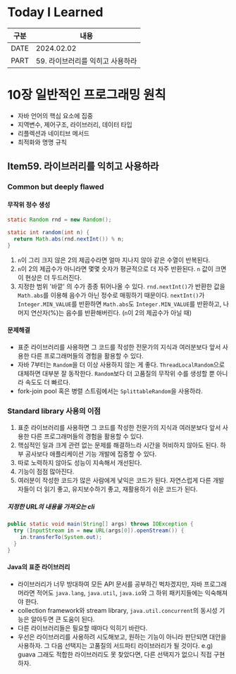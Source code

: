 # Today I Learned

| 구분 | 내용                        |
| ---- | --------------------------|
| DATE | 2024.02.02                |
| PART | 59. 라이브러리를 익히고 사용하라 |

# 10장 일반적인 프로그래밍 원칙
* 자바 언어의 핵심 요소에 집중
* 지역변수, 제어구조, 라이브러리, 데이터 타입
* 리플렉션과 네이티브 메서드
* 최적화와 명명 규칙

## Item59. 라이브러리를 익히고 사용하라

### Common but deeply flawed

#### 무작위 정수 생성
```java
static Random rnd = new Random();

static int random(int n) {
  return Math.abs(rnd.nextInt()) % n;
}
```
1. `n`이 그리 크지 않은 2의 제곱수라면 얼마 지나지 않아 같은 수열이 반복된다. 
2. `n`이 2의 제곱수가 아니라면 몇몇 숫자가 평균적으로 더 자주 반환된다. `n` 값이 크면 이 현상은 더 두드러진다. 
3. 지정한 범위 '바깥' 의 수가 종종 튀어나올 수 있다. `rnd.nextInt()`가 반환한 값을 `Math.abs`를 이용해 음수가 아닌 정수로 매핑하기 때문이다. `nextInt()`가 `Integer.MIN_VALUE`를 반환하면 `Math.abs`도 `Integer.MIN_VALUE`를 반환하고, 나머지 연산자(%)는 음수를 반환해버린다. (`n`이 2의 제곱수가 아닐 때) 

#### 문제해결
* 표준 라이브러리를 사용하면 그 코드를 작성한 전문가의 지식과 여러분보다 앞서 사용한 다른 프로그래머들의 경험을 활용할 수 있다. 
* 자바 7부터는 `Random`을 더 이상 사용하지 않는 게 좋다. `ThreadLocalRandom`으로 대체하면 대부분 잘 동작한다. `Random`보다 더 고품질의 무작위 수를 생성할 뿐 아니라 속도도 더 빠르다. 
* fork-join pool 혹은 병렬 스트림에서는 `SplittableRandom`을 사용하라.

### Standard library 사용의 이점
1. 표준 라이브러리를 사용하면 그 코드를 작성한 전문가의 지식과 여러분보다 앞서 사용한 다른 프로그래머들의 경험을 활용할 수 있다. 
2. 핵심적인 일과 크게 관련 없는 문제를 해결하느라 시간을 허비하지 않아도 된다. 하부 공사보다 애플리케이션 기능 개발에 집중할 수 있다. 
3. 따로 노력하지 않아도 성능이 지속해서 개선된다. 
4. 기능이 점점 많아진다.
5. 여러분이 작성한 코드가 많은 사람에게 낯익은 코드가 된다. 자연스럽게 다른 개발자들이 더 읽기 좋고, 유지보수하기 좋고, 재활용하기 쉬운 코드가 된다. 

##### 지정한 URL의 내용을 가져오는 cli
```java
public static void main(String[] args) throws IOException {
  try (InputStream in = new URL(args[0]).openStream()) {
    in.transferTo(System.out);
  }
}
```

#### Java의 표준 라이브러리
* 라이브러리가 너무 방대하여 모든 API 문서를 공부하긴 벅차겠지만, 자바 프로그래머라면 적어도 `java.lang`, `java.util`, `java.io`와 그 하위 패키지들에는 익숙해져야 한다.
* collection framework와 stream library, `java.util.concurrent`의 동시성 기능은 알아두면 큰 도움이 된다. 
* 다른 라이브러리들은 필요할 때마다 익히기 바란다. 
* 우선은 라이브러리를 사용하려 시도해보고, 원하는 기능이 아니라 판단되면 대안을 사용하자. 그 다음 선택지는 고품질의 서드파티 라이브러리가 될 것이다. e.g) guava 그래도 적합한 라이브러리도 못 찾았다면, 다른 선택지가 없으니 직접 구현하자. 
